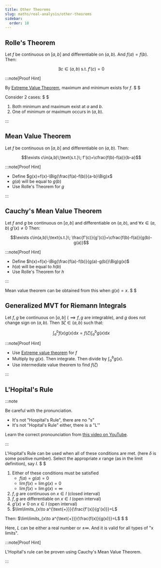 ```yaml
---
title: Other Theorems
slug: maths/real-analysis/other-theorems
sidebar:
  order: 18
---
```


## Rolle's Theorem

Let $f$ be continuous on $[a,b]$ and differentiable on $(a,b)$. And $f(a)=f(b)$.
Then:

```math
\exists c\in(a,b)\;\text{s.t.}\; f'(c)=0
```

:::note[Proof Hint]

By
[Extreme Value Theorem](/maths/real-analysis/continuity-theorems/#extreme-value-theorem),
maximum and minimum exists for $f$. $ $

Consider $2$ cases: $ $

1. Both minimum and maximum exist at $a$ and $b$.
2. One of minimum or maximum occurs in $(a,b)$.

:::

## Mean Value Theorem

Let $f$ be continuous on $[a,b]$ and differentiable on $(a,b)$. Then:

```math
\exists c\in(a,b)\;\text{s.t.}\; f'(c)=\cfrac{f(b)-f(a)}{b-a}
```

:::note[Proof Hint]

- Define $g(x)=f(x)-\Big(\frac{f(a)-f(b)}{a-b}\Big)x$
- $g(a)$ will be equal to $g(b)$
- Use Rolle's Theorem for $g$

:::

## Cauchy's Mean Value Theorem

Let $f$ and $g$ be continuous on $[a,b]$ and differentiable on $(a,b)$, and
$\forall x \in (a,b)\;g'(x) \neq 0$ Then:

```math
\exists c\in(a,b)\;\text{s.t.}\; \frac{f'(c)}{g'(c)}=\cfrac{f(b)-f(a)}{g(b)-g(a)}
```

:::note[Proof Hint]

- Define $h(x)=f(x)-\Big(\frac{f(a)-f(b)}{g(a)-g(b)}\Big)g(x)$
- $h(a)$ will be equal to $h(b)$
- Use Rolle's Theorem for $h$

:::

Mean value theorem can be obtained from this when $g(x)=x$. $ $

## Generalized MVT for Riemann Integrals

Let $f,g$ be continuous on $[a,b]$ ($\implies f,g$ are integrable), and $g$ does
not change sign on $(a,b)$. Then $\exists \zeta \in (a,b)$ such that:

```math
\int_a^b {f(x)g(x)\text{d}x}=
f(\zeta)\int_a^b{g(x)\text{d}x}
```

:::note[Proof Hint]

- Use
  [Extreme value theorem](/maths/real-analysis/continuity-theorems/#extreme-value-theorem)
  for $f$
- Multiply by $g(x)$. Then integrate. Then divide by $\int_a^b{g(x)}$.
- Use intermediate value theorem to find $f(\zeta)$

:::

## L'Hopital's Rule

:::note

Be careful with the pronunciation.

- It's not "Hospital's Rule", there are no "s"
- It's not "Hopital's Rule" either, there is a "L'"

Learn the correct pronounciation from
[this video on YouTube](https://www.youtube.com/watch?v=I-1rSB4LMVk).

:::

L'Hopital's Rule can be used when all of these conditions are met. (here
$\delta$ is some positive number). Select the appropriate $x$ range (as in the
limit definition), say $I$. $ $

1. Either of these conditions must be satisfied
   - $f(a)=g(a)=0$
   - $\lim{f(x)}=\lim{g(x)}=0$
   - $\lim{f(x)}=\lim{g(x)}=\infty$
2. $f,g$ are continuous on $x\in I$ (closed interval)
3. $f,g$ are differentiable on $x\in I$ (open interval)
4. $g'(x) \neq 0$ on $x\in I$ (open interval)
5. $\lim\limits_{x\to a^{\text{+}}}{\frac{f'(x)}{g'(x)}}=L$

Then: $\lim\limits_{x\to a^{\text{+}}}{\frac{f(x)}{g(x)}}=L$ $ $

Here, $L$ can be either a real number or $\pm \infty$. And it is valid for all
types of "x limits".

:::note[Proof Hint]

L'Hopital's rule can be proven using Cauchy's Mean Value Theorem.

:::
